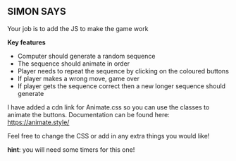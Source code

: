 ## SIMON SAYS

Your job is to add the JS to make the game work

**Key features**

* Computer should generate a random sequence
* The sequence should animate in order
* Player needs to repeat the sequence by clicking on the coloured buttons
* If player makes a wrong move, game over
* If player gets the sequence correct then a new longer sequence should generate


I have added a cdn link for Animate.css so you can use the classes to animate the buttons. Documentation can be found here:
https://animate.style/

Feel free to change the CSS or add in any extra things you would like!

**hint**: you will need some timers for this one!